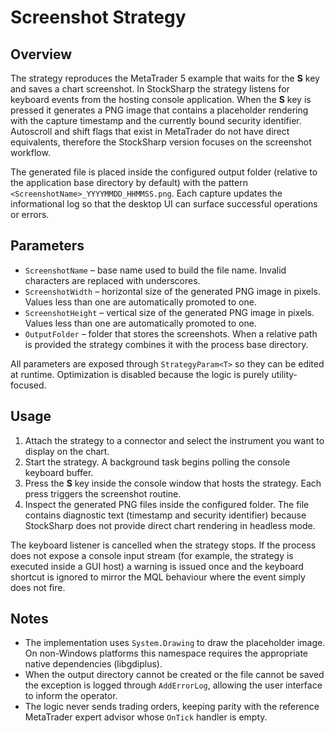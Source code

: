 # Screenshot Strategy

## Overview
The strategy reproduces the MetaTrader 5 example that waits for the **S** key and saves a chart screenshot. In StockSharp the strategy listens for keyboard events from the hosting console application. When the **S** key is pressed it generates a PNG image that contains a placeholder rendering with the capture timestamp and the currently bound security identifier. Autoscroll and shift flags that exist in MetaTrader do not have direct equivalents, therefore the StockSharp version focuses on the screenshot workflow.

The generated file is placed inside the configured output folder (relative to the application base directory by default) with the pattern `<ScreenshotName>_YYYYMMDD_HHMMSS.png`. Each capture updates the informational log so that the desktop UI can surface successful operations or errors.

## Parameters
- `ScreenshotName` – base name used to build the file name. Invalid characters are replaced with underscores.
- `ScreenshotWidth` – horizontal size of the generated PNG image in pixels. Values less than one are automatically promoted to one.
- `ScreenshotHeight` – vertical size of the generated PNG image in pixels. Values less than one are automatically promoted to one.
- `OutputFolder` – folder that stores the screenshots. When a relative path is provided the strategy combines it with the process base directory.

All parameters are exposed through `StrategyParam<T>` so they can be edited at runtime. Optimization is disabled because the logic is purely utility-focused.

## Usage
1. Attach the strategy to a connector and select the instrument you want to display on the chart.
2. Start the strategy. A background task begins polling the console keyboard buffer.
3. Press the **S** key inside the console window that hosts the strategy. Each press triggers the screenshot routine.
4. Inspect the generated PNG files inside the configured folder. The file contains diagnostic text (timestamp and security identifier) because StockSharp does not provide direct chart rendering in headless mode.

The keyboard listener is cancelled when the strategy stops. If the process does not expose a console input stream (for example, the strategy is executed inside a GUI host) a warning is issued once and the keyboard shortcut is ignored to mirror the MQL behaviour where the event simply does not fire.

## Notes
- The implementation uses `System.Drawing` to draw the placeholder image. On non-Windows platforms this namespace requires the appropriate native dependencies (libgdiplus).
- When the output directory cannot be created or the file cannot be saved the exception is logged through `AddErrorLog`, allowing the user interface to inform the operator.
- The logic never sends trading orders, keeping parity with the reference MetaTrader expert advisor whose `OnTick` handler is empty.
